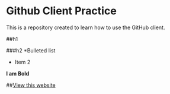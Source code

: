 Github Client Practice
========================

This is a repository created to learn how to use the GitHub client. 

##h1 

###h2
*Bulleted list
* Item 2

**I am Bold**

##[View this website](http://maereed.github.io/exercises)
